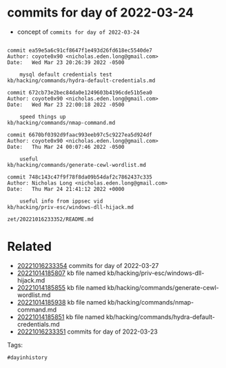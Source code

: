 # commits for day of 2022-03-24

- concept of `commits for day of 2022-03-24`

```

commit ea59e5a6c91cf8647f1e493d26fd618ec5540de7
Author: coyote0x90 <nicholas.eden.long@gmail.com>
Date:   Wed Mar 23 20:26:39 2022 -0500

    mysql default credentials test
kb/hacking/commands/hydra-default-credentials.md

commit 672cb73e2bec84da0e1249603b4196cde51b5ea0
Author: coyote0x90 <nicholas.eden.long@gmail.com>
Date:   Wed Mar 23 22:00:18 2022 -0500

    speed things up
kb/hacking/commands/nmap-command.md

commit 6670bf0392d9faac993eeb97c5c9227ea5d924df
Author: coyote0x90 <nicholas.eden.long@gmail.com>
Date:   Thu Mar 24 00:07:46 2022 -0500

    useful
kb/hacking/commands/generate-cewl-wordlist.md

commit 748c143c47f9f78f8da09b54daf2c7862437c335
Author: Nicholas Long <nicholas.eden.long@gmail.com>
Date:   Thu Mar 24 21:41:12 2022 +0000

    useful info from ippsec vid
kb/hacking/priv-esc/windows-dll-hijack.md
```

` zet/20221016233352/README.md `

# Related

- [20221016233354](/zet/20221016233354/README.md) commits for day of 2022-03-27
- [20221014185807](/zet/20221014185807/README.md) kb file named kb/hacking/priv-esc/windows-dll-hijack.md
- [20221014185855](/zet/20221014185855/README.md) kb file named kb/hacking/commands/generate-cewl-wordlist.md
- [20221014185938](/zet/20221014185938/README.md) kb file named kb/hacking/commands/nmap-command.md
- [20221014185851](/zet/20221014185851/README.md) kb file named kb/hacking/commands/hydra-default-credentials.md
- [20221016233351](/zet/20221016233351/README.md) commits for day of 2022-03-23

Tags:

    #dayinhistory
